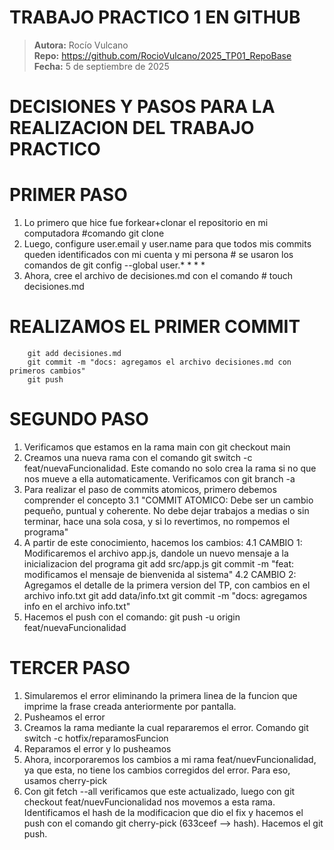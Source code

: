 # TRABAJO PRACTICO 1 EN GITHUB

> **Autora:** Rocío Vulcano  
> **Repo:** https://github.com/RocioVulcano/2025_TP01_RepoBase  
> **Fecha:** 5 de septiembre de 2025

# DECISIONES Y PASOS PARA LA REALIZACION DEL TRABAJO PRACTICO

# PRIMER PASO

1. Lo primero que hice fue forkear+clonar el repositorio en mi computadora #comando git clone
2. Luego, configure user.email y user.name para que todos mis commits queden identificados con mi cuenta y mi persona # se usaron los comandos de git config --global user.* * * *
3. Ahora, cree el archivo de decisiones.md con el comando # touch decisiones.md

# REALIZAMOS EL PRIMER COMMIT
        git add decisiones.md
        git commit -m "docs: agregamos el archivo decisiones.md con primeros cambios"
        git push

# SEGUNDO PASO

1. Verificamos que estamos en la rama main con git checkout main
2. Creamos una nueva rama con el comando git switch -c feat/nuevaFuncionalidad. Este comando no solo crea la rama si no que nos mueve a ella automaticamente. Verificamos con git branch -a
3. Para realizar el paso de commits atomicos, primero debemos comprender el concepto
    3.1 "COMMIT ATOMICO: Debe ser un cambio pequeño, puntual y coherente. No debe dejar trabajos a medias o sin terminar, hace una sola cosa, y si lo revertimos, no rompemos el programa"
4. A partir de este conocimiento, hacemos los cambios:
    4.1 CAMBIO 1: Modificaremos el archivo app.js, dandole un nuevo mensaje a la inicializacion del programa
            git add src/app.js
            git commit -m "feat: modificamos el mensaje de bienvenida al sistema"
    4.2 CAMBIO 2: Agregamos el detalle de la primera version del TP, con cambios en el archivo info.txt
            git add data/info.txt
            git commit -m "docs: agregamos info en el archivo info.txt"
5. Hacemos el push con el comando: git push -u origin feat/nuevaFuncionalidad

# TERCER PASO

1. Simularemos el error eliminando la primera linea de la funcion que imprime la frase creada anteriormente por pantalla. 
2. Pusheamos el error
3. Creamos la rama mediante la cual repararemos el error. Comando git switch -c hotfix/reparamosFuncion
4. Reparamos el error y lo pusheamos
5. Ahora, incorporaremos los cambios a mi rama feat/nuevFuncionalidad, ya que esta, no tiene los cambios corregidos del error. Para eso, usamos cherry-pick
6. Con git fetch --all verificamos que este actualizado, luego con git checkout feat/nuevFuncionalidad nos movemos a esta rama. Identificamos el hash de la modificacion que dio el fix
y hacemos el push con el comando git cherry-pick (633ceef --> hash). Hacemos el git push. 


